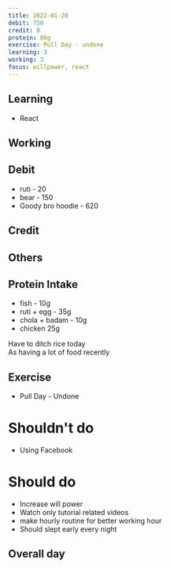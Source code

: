 ```yaml
---
title: 2022-01-20
debit: 750
credit: 0
protein: 80g
exercise: Pull Day - undone
learning: 3
working: 3
focus: willpower, react
---
```

## Learning
- React

## Working

## Debit 
* ruti - 20
* bear - 150
* Goody bro hoodie - 620


## Credit  

## Others 

## Protein Intake
* fish - 10g
* ruti + egg - 35g
* chola + badam - 10g
* chicken 25g


Have to ditch rice today         
As having a lot of food recently       


## Exercise 
- Pull Day - Undone

# Shouldn't do
- Using Facebook

# Should do
- Increase will power
- Watch only tutorial related videos   
- make hourly routine for better working hour 
- Should slept early every night

## Overall day








